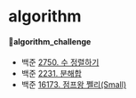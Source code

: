 # algorithm

#### 📁algorithm_challenge
 + 백준 [2750. 수 정렬하기](https://www.acmicpc.net/problem/2750)
 + 백준 [2231. 분해합](https://www.acmicpc.net/problem/2231)
 + 백준 [16173. 점프왕 쩰리(Small)](https://www.acmicpc.net/problem/16173)
